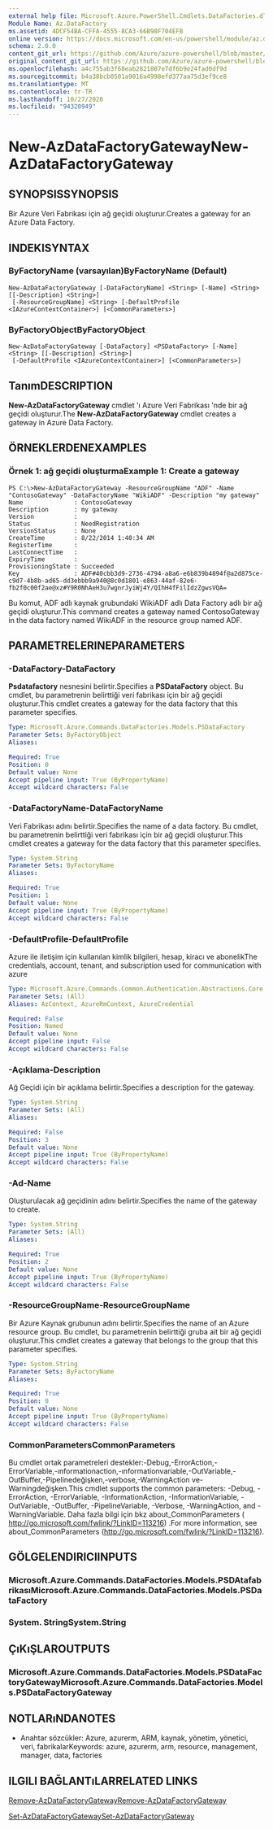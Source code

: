 ```yaml
---
external help file: Microsoft.Azure.PowerShell.Cmdlets.DataFactories.dll-Help.xml
Module Name: Az.DataFactory
ms.assetid: 4DCF54BA-CFFA-4555-8CA3-66B98F704EFB
online version: https://docs.microsoft.com/en-us/powershell/module/az.datafactory/new-azdatafactorygateway
schema: 2.0.0
content_git_url: https://github.com/Azure/azure-powershell/blob/master/src/DataFactory/DataFactoryV2/help/New-AzDataFactoryGateway.md
original_content_git_url: https://github.com/Azure/azure-powershell/blob/master/src/DataFactory/DataFactoryV2/help/New-AzDataFactoryGateway.md
ms.openlocfilehash: a4c755ab3f68eab2821807e7df6b9e24fad0df9d
ms.sourcegitcommit: b4a38bcb0501a9016a4998efd377aa75d3ef9ce8
ms.translationtype: MT
ms.contentlocale: tr-TR
ms.lasthandoff: 10/27/2020
ms.locfileid: "94320949"
---
```

# <span data-ttu-id="63d6d-101">New-AzDataFactoryGateway</span><span class="sxs-lookup"><span data-stu-id="63d6d-101">New-AzDataFactoryGateway</span></span>

## <span data-ttu-id="63d6d-102">SYNOPSIS</span><span class="sxs-lookup"><span data-stu-id="63d6d-102">SYNOPSIS</span></span>
<span data-ttu-id="63d6d-103">Bir Azure Veri Fabrikası için ağ geçidi oluşturur.</span><span class="sxs-lookup"><span data-stu-id="63d6d-103">Creates a gateway for an Azure Data Factory.</span></span>

## <span data-ttu-id="63d6d-104">INDEKI</span><span class="sxs-lookup"><span data-stu-id="63d6d-104">SYNTAX</span></span>

### <span data-ttu-id="63d6d-105">ByFactoryName (varsayılan)</span><span class="sxs-lookup"><span data-stu-id="63d6d-105">ByFactoryName (Default)</span></span>
```
New-AzDataFactoryGateway [-DataFactoryName] <String> [-Name] <String> [[-Description] <String>]
 [-ResourceGroupName] <String> [-DefaultProfile <IAzureContextContainer>] [<CommonParameters>]
```

### <span data-ttu-id="63d6d-106">ByFactoryObject</span><span class="sxs-lookup"><span data-stu-id="63d6d-106">ByFactoryObject</span></span>
```
New-AzDataFactoryGateway [-DataFactory] <PSDataFactory> [-Name] <String> [[-Description] <String>]
 [-DefaultProfile <IAzureContextContainer>] [<CommonParameters>]
```

## <span data-ttu-id="63d6d-107">Tanım</span><span class="sxs-lookup"><span data-stu-id="63d6d-107">DESCRIPTION</span></span>
<span data-ttu-id="63d6d-108">**New-AzDataFactoryGateway** cmdlet 'ı Azure Veri Fabrikası 'nde bir ağ geçidi oluşturur.</span><span class="sxs-lookup"><span data-stu-id="63d6d-108">The **New-AzDataFactoryGateway** cmdlet creates a gateway in Azure Data Factory.</span></span>

## <span data-ttu-id="63d6d-109">ÖRNEKLERDEN</span><span class="sxs-lookup"><span data-stu-id="63d6d-109">EXAMPLES</span></span>

### <span data-ttu-id="63d6d-110">Örnek 1: ağ geçidi oluşturma</span><span class="sxs-lookup"><span data-stu-id="63d6d-110">Example 1: Create a gateway</span></span>
```
PS C:\>New-AzDataFactoryGateway -ResourceGroupName "ADF" -Name "ContosoGateway" -DataFactoryName "WikiADF" -Description "my gateway"
Name              : ContosoGateway
Description       : my gateway
Version           : 
Status            : NeedRegistration
VersionStatus     : None
CreateTime        : 8/22/2014 1:40:34 AM
RegisterTime      : 
LastConnectTime   : 
ExpiryTime        : 
ProvisioningState : Succeeded
Key               : ADF#40cbb3d9-2736-4794-a8a6-e6b839b4894f@a2d875ce-c9d7-4b8b-ad65-dd3ebbb9a940@8c0d1801-e863-44af-82e6-fb2f0c00f2ae@xz#Y9R0NhAeH3u7wgnrJyiWj4Y/QIhH4fFilIdzZgwsVQA=
```

<span data-ttu-id="63d6d-111">Bu komut, ADF adlı kaynak grubundaki WikiADF adlı Data Factory adlı bir ağ geçidi oluşturur.</span><span class="sxs-lookup"><span data-stu-id="63d6d-111">This command creates a gateway named ContosoGateway in the data factory named WikiADF in the resource group named ADF.</span></span>

## <span data-ttu-id="63d6d-112">PARAMETRELERINE</span><span class="sxs-lookup"><span data-stu-id="63d6d-112">PARAMETERS</span></span>

### <span data-ttu-id="63d6d-113">-DataFactory</span><span class="sxs-lookup"><span data-stu-id="63d6d-113">-DataFactory</span></span>
<span data-ttu-id="63d6d-114">**Psdatafactory** nesnesini belirtir.</span><span class="sxs-lookup"><span data-stu-id="63d6d-114">Specifies a **PSDataFactory** object.</span></span>
<span data-ttu-id="63d6d-115">Bu cmdlet, bu parametrenin belirttiği veri fabrikası için bir ağ geçidi oluşturur.</span><span class="sxs-lookup"><span data-stu-id="63d6d-115">This cmdlet creates a gateway for the data factory that this parameter specifies.</span></span>

```yaml
Type: Microsoft.Azure.Commands.DataFactories.Models.PSDataFactory
Parameter Sets: ByFactoryObject
Aliases:

Required: True
Position: 0
Default value: None
Accept pipeline input: True (ByPropertyName)
Accept wildcard characters: False
```

### <span data-ttu-id="63d6d-116">-DataFactoryName</span><span class="sxs-lookup"><span data-stu-id="63d6d-116">-DataFactoryName</span></span>
<span data-ttu-id="63d6d-117">Veri Fabrikası adını belirtir.</span><span class="sxs-lookup"><span data-stu-id="63d6d-117">Specifies the name of a data factory.</span></span>
<span data-ttu-id="63d6d-118">Bu cmdlet, bu parametrenin belirttiği veri fabrikası için bir ağ geçidi oluşturur.</span><span class="sxs-lookup"><span data-stu-id="63d6d-118">This cmdlet creates a gateway for the data factory that this parameter specifies.</span></span>

```yaml
Type: System.String
Parameter Sets: ByFactoryName
Aliases:

Required: True
Position: 1
Default value: None
Accept pipeline input: True (ByPropertyName)
Accept wildcard characters: False
```

### <span data-ttu-id="63d6d-119">-DefaultProfile</span><span class="sxs-lookup"><span data-stu-id="63d6d-119">-DefaultProfile</span></span>
<span data-ttu-id="63d6d-120">Azure ile iletişim için kullanılan kimlik bilgileri, hesap, kiracı ve abonelik</span><span class="sxs-lookup"><span data-stu-id="63d6d-120">The credentials, account, tenant, and subscription used for communication with azure</span></span>

```yaml
Type: Microsoft.Azure.Commands.Common.Authentication.Abstractions.Core.IAzureContextContainer
Parameter Sets: (All)
Aliases: AzContext, AzureRmContext, AzureCredential

Required: False
Position: Named
Default value: None
Accept pipeline input: False
Accept wildcard characters: False
```

### <span data-ttu-id="63d6d-121">-Açıklama</span><span class="sxs-lookup"><span data-stu-id="63d6d-121">-Description</span></span>
<span data-ttu-id="63d6d-122">Ağ Geçidi için bir açıklama belirtir.</span><span class="sxs-lookup"><span data-stu-id="63d6d-122">Specifies a description for the gateway.</span></span>

```yaml
Type: System.String
Parameter Sets: (All)
Aliases:

Required: False
Position: 3
Default value: None
Accept pipeline input: True (ByPropertyName)
Accept wildcard characters: False
```

### <span data-ttu-id="63d6d-123">-Ad</span><span class="sxs-lookup"><span data-stu-id="63d6d-123">-Name</span></span>
<span data-ttu-id="63d6d-124">Oluşturulacak ağ geçidinin adını belirtir.</span><span class="sxs-lookup"><span data-stu-id="63d6d-124">Specifies the name of the gateway to create.</span></span>

```yaml
Type: System.String
Parameter Sets: (All)
Aliases:

Required: True
Position: 2
Default value: None
Accept pipeline input: True (ByPropertyName)
Accept wildcard characters: False
```

### <span data-ttu-id="63d6d-125">-ResourceGroupName</span><span class="sxs-lookup"><span data-stu-id="63d6d-125">-ResourceGroupName</span></span>
<span data-ttu-id="63d6d-126">Bir Azure Kaynak grubunun adını belirtir.</span><span class="sxs-lookup"><span data-stu-id="63d6d-126">Specifies the name of an Azure resource group.</span></span>
<span data-ttu-id="63d6d-127">Bu cmdlet, bu parametrenin belirttiği gruba ait bir ağ geçidi oluşturur.</span><span class="sxs-lookup"><span data-stu-id="63d6d-127">This cmdlet creates a gateway that belongs to the group that this parameter specifies.</span></span>

```yaml
Type: System.String
Parameter Sets: ByFactoryName
Aliases:

Required: True
Position: 0
Default value: None
Accept pipeline input: True (ByPropertyName)
Accept wildcard characters: False
```

### <span data-ttu-id="63d6d-128">CommonParameters</span><span class="sxs-lookup"><span data-stu-id="63d6d-128">CommonParameters</span></span>
<span data-ttu-id="63d6d-129">Bu cmdlet ortak parametreleri destekler:-Debug,-ErrorAction,-ErrorVariable,-ınformationaction,-ınformationvariable,-OutVariable,-OutBuffer,-Pipelinedeğişken,-verbose,-WarningAction ve-Warningdeğişken.</span><span class="sxs-lookup"><span data-stu-id="63d6d-129">This cmdlet supports the common parameters: -Debug, -ErrorAction, -ErrorVariable, -InformationAction, -InformationVariable, -OutVariable, -OutBuffer, -PipelineVariable, -Verbose, -WarningAction, and -WarningVariable.</span></span> <span data-ttu-id="63d6d-130">Daha fazla bilgi için bkz about_CommonParameters ( http://go.microsoft.com/fwlink/?LinkID=113216) .</span><span class="sxs-lookup"><span data-stu-id="63d6d-130">For more information, see about_CommonParameters (http://go.microsoft.com/fwlink/?LinkID=113216).</span></span>

## <span data-ttu-id="63d6d-131">GÖLGELENDIRICI</span><span class="sxs-lookup"><span data-stu-id="63d6d-131">INPUTS</span></span>

### <span data-ttu-id="63d6d-132">Microsoft.Azure.Commands.DataFactories.Models.PSDAtafabrikası</span><span class="sxs-lookup"><span data-stu-id="63d6d-132">Microsoft.Azure.Commands.DataFactories.Models.PSDataFactory</span></span>

### <span data-ttu-id="63d6d-133">System. String</span><span class="sxs-lookup"><span data-stu-id="63d6d-133">System.String</span></span>

## <span data-ttu-id="63d6d-134">ÇıKıŞLAR</span><span class="sxs-lookup"><span data-stu-id="63d6d-134">OUTPUTS</span></span>

### <span data-ttu-id="63d6d-135">Microsoft.Azure.Commands.DataFactories.Models.PSDataFactoryGateway</span><span class="sxs-lookup"><span data-stu-id="63d6d-135">Microsoft.Azure.Commands.DataFactories.Models.PSDataFactoryGateway</span></span>

## <span data-ttu-id="63d6d-136">NOTLARıNDA</span><span class="sxs-lookup"><span data-stu-id="63d6d-136">NOTES</span></span>
* <span data-ttu-id="63d6d-137">Anahtar sözcükler: Azure, azurerm, ARM, kaynak, yönetim, yönetici, veri, fabrikalar</span><span class="sxs-lookup"><span data-stu-id="63d6d-137">Keywords: azure, azurerm, arm, resource, management, manager, data, factories</span></span>

## <span data-ttu-id="63d6d-138">ILGILI BAĞLANTıLAR</span><span class="sxs-lookup"><span data-stu-id="63d6d-138">RELATED LINKS</span></span>

[<span data-ttu-id="63d6d-139">Remove-AzDataFactoryGateway</span><span class="sxs-lookup"><span data-stu-id="63d6d-139">Remove-AzDataFactoryGateway</span></span>](./Remove-AzDataFactoryGateway.md)

[<span data-ttu-id="63d6d-140">Set-AzDataFactoryGateway</span><span class="sxs-lookup"><span data-stu-id="63d6d-140">Set-AzDataFactoryGateway</span></span>](./Set-AzDataFactoryGateway.md)


